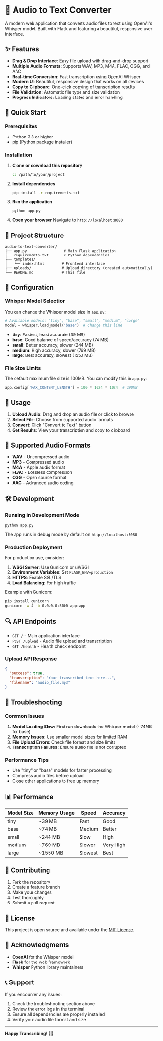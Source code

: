 # 🎵 Audio to Text Converter

A modern web application that converts audio files to text using OpenAI's Whisper model. Built with Flask and featuring a beautiful, responsive user interface.

## ✨ Features

- **Drag & Drop Interface**: Easy file upload with drag-and-drop support
- **Multiple Audio Formats**: Supports WAV, MP3, M4A, FLAC, OGG, and AAC
- **Real-time Conversion**: Fast transcription using OpenAI Whisper
- **Modern UI**: Beautiful, responsive design that works on all devices
- **Copy to Clipboard**: One-click copying of transcription results
- **File Validation**: Automatic file type and size validation
- **Progress Indicators**: Loading states and error handling

## 🚀 Quick Start

### Prerequisites

- Python 3.8 or higher
- pip (Python package installer)

### Installation

1. **Clone or download this repository**
   ```bash
   cd /path/to/your/project
   ```

2. **Install dependencies**
   ```bash
   pip install -r requirements.txt
   ```

3. **Run the application**
   ```bash
   python app.py
   ```

4. **Open your browser**
   Navigate to `http://localhost:8080`

## 📁 Project Structure

```
audio-to-text-converter/
├── app.py                 # Main Flask application
├── requirements.txt       # Python dependencies
├── templates/
│   └── index.html        # Frontend interface
├── uploads/              # Upload directory (created automatically)
└── README.md             # This file
```

## 🔧 Configuration

### Whisper Model Selection

You can change the Whisper model size in `app.py`:

```python
# Available models: "tiny", "base", "small", "medium", "large"
model = whisper.load_model("base")  # Change this line
```

- **tiny**: Fastest, least accurate (39 MB)
- **base**: Good balance of speed/accuracy (74 MB)
- **small**: Better accuracy, slower (244 MB)
- **medium**: High accuracy, slower (769 MB)
- **large**: Best accuracy, slowest (1550 MB)

### File Size Limits

The default maximum file size is 100MB. You can modify this in `app.py`:

```python
app.config['MAX_CONTENT_LENGTH'] = 100 * 1024 * 1024  # 100MB
```

## 🎯 Usage

1. **Upload Audio**: Drag and drop an audio file or click to browse
2. **Select File**: Choose from supported audio formats
3. **Convert**: Click "Convert to Text" button
4. **Get Results**: View your transcription and copy to clipboard

## 📱 Supported Audio Formats

- **WAV** - Uncompressed audio
- **MP3** - Compressed audio
- **M4A** - Apple audio format
- **FLAC** - Lossless compression
- **OGG** - Open source format
- **AAC** - Advanced audio coding

## 🛠️ Development

### Running in Development Mode

```bash
python app.py
```

The app runs in debug mode by default on `http://localhost:8080`

### Production Deployment

For production use, consider:

1. **WSGI Server**: Use Gunicorn or uWSGI
2. **Environment Variables**: Set `FLASK_ENV=production`
3. **HTTPS**: Enable SSL/TLS
4. **Load Balancing**: For high traffic

Example with Gunicorn:
```bash
pip install gunicorn
gunicorn -w 4 -b 0.0.0.0:5000 app:app
```

## 🔍 API Endpoints

- `GET /` - Main application interface
- `POST /upload` - Audio file upload and transcription
- `GET /health` - Health check endpoint

### Upload API Response

```json
{
  "success": true,
  "transcription": "Your transcribed text here...",
  "filename": "audio_file.mp3"
}
```

## 🐛 Troubleshooting

### Common Issues

1. **Model Loading Slow**: First run downloads the Whisper model (~74MB for base)
2. **Memory Issues**: Use smaller model sizes for limited RAM
3. **File Upload Errors**: Check file format and size limits
4. **Transcription Failures**: Ensure audio file is not corrupted

### Performance Tips

- Use "tiny" or "base" models for faster processing
- Compress audio files before upload
- Close other applications to free up memory

## 📊 Performance

| Model Size | Memory Usage | Speed | Accuracy |
|------------|--------------|-------|----------|
| tiny       | ~39 MB       | Fast  | Good     |
| base       | ~74 MB       | Medium| Better   |
| small      | ~244 MB      | Slow  | High     |
| medium     | ~769 MB      | Slower| Very High|
| large      | ~1550 MB     | Slowest| Best    |

## 🤝 Contributing

1. Fork the repository
2. Create a feature branch
3. Make your changes
4. Test thoroughly
5. Submit a pull request

## 📄 License

This project is open source and available under the [MIT License](LICENSE).

## 🙏 Acknowledgments

- **OpenAI** for the Whisper model
- **Flask** for the web framework
- **Whisper** Python library maintainers

## 📞 Support

If you encounter any issues:

1. Check the troubleshooting section above
2. Review the error logs in the terminal
3. Ensure all dependencies are properly installed
4. Verify your audio file format and size

---

**Happy Transcribing! 🎤✨**
